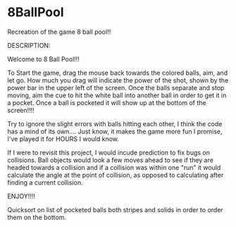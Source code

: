 # 8BallPool
Recreation of the game 8 ball pool!!

DESCRIPTION:

Welcome to 8 Ball Pool!!!

To Start the game, drag the mouse back towards the colored balls, aim, and let go. How much you drag will indicate the power of the shot, shown by the power bar in the upper left of the screen. Once the balls separate and stop moving, aim the cue to hit the white ball into another ball in order to get it in a pocket. Once a ball is pocketed it will show up at the bottom of the screen!!!!

Try to ignore the slight errors with balls hitting each other, I think the code has a mind of its own.... Just know, it makes the game more fun I promise, I've played it for HOURS I would know.

If I were to revisit this project, I would incude prediction to fix bugs on collisions. Ball objects would look a few moves ahead to see if they are headed towards a collision and if a collision was within one "run" it would calculate the angle at the point of collision, as opposed to calculating after finding a current collision.

ENJOY!!!!

Quicksort on list of pocketed balls both stripes and solids in order to order them on the bottom.


